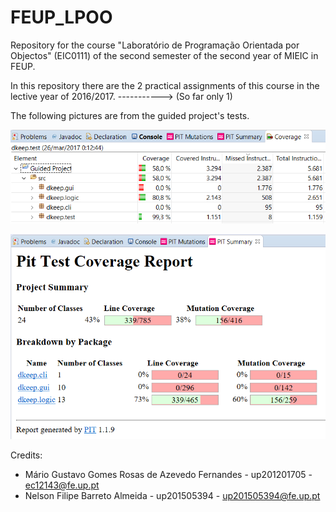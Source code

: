 # FEUP_LPOO
Repository for the course "Laboratório de Programação Orientada por Objectos" (EIC0111) of the second semester of the second year of MIEIC in FEUP.

In this repository there are the 2 practical assignments of this course in the lective year of 2016/2017.
-----------> (So far only 1)

The following pictures are from the guided project's tests.



![EclEmma Results](Guided%20Project/tests/EclEmmaResults.png)

![Pit Results](Guided%20Project/tests/PITresults.png)


Credits:
 * Mário Gustavo Gomes Rosas de Azevedo Fernandes - up201201705 - ec12143@fe.up.pt
 * Nelson Filipe Barreto Almeida - up201505394 - up201505394@fe.up.pt
